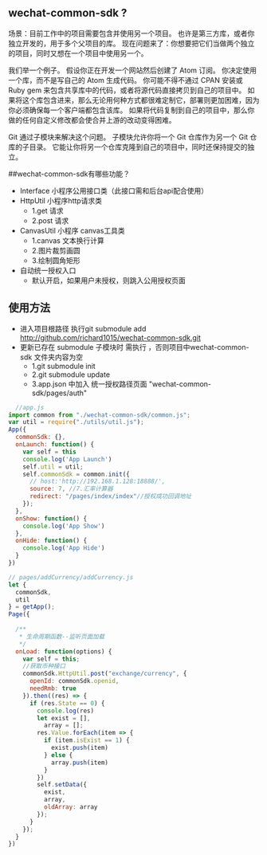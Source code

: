 ## wechat-common-sdk ?
场景：目前工作中的项目需要包含并使用另一个项目。 也许是第三方库，或者你独立开发的，用于多个父项目的库。 现在问题来了：你想要把它们当做两个独立的项目，同时又想在一个项目中使用另一个。

我们举一个例子。 假设你正在开发一个网站然后创建了 Atom 订阅。 你决定使用一个库，而不是写自己的 Atom 生成代码。 你可能不得不通过 CPAN 安装或 Ruby gem 来包含共享库中的代码，或者将源代码直接拷贝到自己的项目中。 如果将这个库包含进来，那么无论用何种方式都很难定制它，部署则更加困难，因为你必须确保每一个客户端都包含该库。 如果将代码复制到自己的项目中，那么你做的任何自定义修改都会使合并上游的改动变得困难。

Git 通过子模块来解决这个问题。 子模块允许你将一个 Git 仓库作为另一个 Git 仓库的子目录。 它能让你将另一个仓库克隆到自己的项目中，同时还保持提交的独立。

##wechat-common-sdk有哪些功能？

* Interface  小程序公用接口类（此接口需和后台api配合使用）
* HttpUtil  小程序http请求类
   * 1.get 请求
   * 2.post 请求
* CanvasUtil 小程序 canvas工具类
   * 1.canvas 文本换行计算
   * 2.图片裁剪画圆
   * 3.绘制圆角矩形
* 自动统一授权入口
   * 默认开启，如果用户未授权，则跳入公用授权页面

## 使用方法

* 进入项目根路径  执行git submodule add http://github.com/richard1015/wechat-common-sdk.git
* 更新已存在 submodule 子模块时  需执行 ，否则项目中wechat-common-sdk 文件夹内容为空
   *  1.git submodule init
   *  2.git submodule update
   *  3.app.json 中加入 统一授权路径页面 "wechat-common-sdk/pages/auth"
```javascript
  //app.js
import common from "./wechat-common-sdk/common.js";
var util = require("./utils/util.js");
App({
  commonSdk: {},
  onLaunch: function() {
    var self = this
    console.log('App Launch')
    self.util = util;
    self.commonSdk = common.init({
      // host:'http://192.168.1.128:18888/',
      source: 7, //7.汇率计算器
      redirect: "/pages/index/index"//授权成功回调地址
    });
  },
  onShow: function() {
    console.log('App Show')
  },
  onHide: function() {
    console.log('App Hide')
  }
}) 

```


```javascript
// pages/addCurrency/addCurrency.js
let {
  commonSdk,
  util
} = getApp();
Page({
 
  /**
   * 生命周期函数--监听页面加载
   */
  onLoad: function(options) {
    var self = this;
    //获取币种接口
    commonSdk.HttpUtil.post("exchange/currency", {
      openId: commonSdk.openid,
      needRmb: true
    }).then((res) => {
      if (res.State == 0) {
        console.log(res)
        let exist = [],
          array = [];
        res.Value.forEach(item => {
          if (item.isExist == 1) {
            exist.push(item)
          } else {
            array.push(item)
          }
        })
        self.setData({
          exist,
          array,
          oldArray: array
        });
      }
    });
  }
})
```
